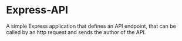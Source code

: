# Express-API
A simple Express application that defines an API endpoint, that can be called by an http request and sends the author of the API.
